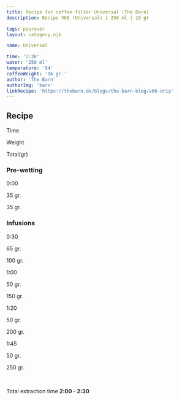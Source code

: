 ```yaml
---
title: Recipe for coffee filter Universal (The Barn)
description: Recipe V60 (Universal) | 250 ml | 16 gr

tags: pourover
layout: category.njk

name: Universal

time: '2:30'
water: '250 ml'
temperature: '94'
coffeeWeight: '16 gr.'
author: 'The Barn'
authorImg: 'barn'
linkRecipe: 'https://thebarn.de/blogs/the-barn-blog/v60-drip'
---
```


## Recipe


<div class="time-line">

Time

Weight

Total(gr)

</div>

### Pre-wetting

<div class="time-line">

0:00

35 gr.

35 gr.

</div>

### Infusions

<div class="time-line">

0:30

65 gr.

100 gr.

</div>

<div class="time-line">

1:00

50 gr.

150 gr.

</div>

<div class="time-line">

1:20

50 gr.

200 gr.

</div>

<div class="time-line">

1:45

50 gr.

250 gr.

</div>

<br>

Total extraction time __2:00 - 2:30__

<br>



